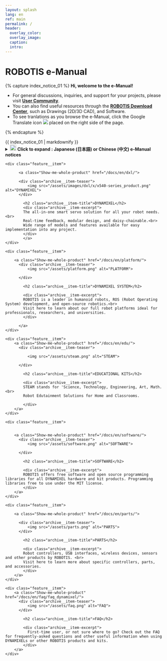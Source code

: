 ```yaml
---
layout: splash
lang: en
ref: main
permalink: /
header:
  overlay_color:
  overlay_image:
  caption:
  intro:
---
```


# ROBOTIS e-Manual

{% capture index_notice_01 %}
**Hi, welcome to the e-Manual!**
- For general discussions, inquiries, and support for your projects, please visit **[User Community]**.
- You can also find useful resources through the **[ROBOTIS Download Center]**, such as Drawings (2D/3D CAD), and Software.
- To see tranlations as you browse the e-Manual, click the Google Translate icon <img src="/assets/images/icon_google.png"> placed on the right side of the page.

[User Community]: https://community.robotis.us/
[robotis download center]: http://en.robotis.com/service/downloadcenter.php

{% endcapture %}

<div class="notice--success">{{ index_notice_01 | markdownify }}</div>

<details>
<summary><img src="/assets/images/icon_unfold.png" alt="Click Here" width="20" height="20">
<b>Click to expand : Japanese (日本語) or Chinese (中文) e-Manual notices</b>
</summary> 
<ul>
  <li> 日本語e-manualは現時点で編集されていません。 英語版ページをご参照下さい。</li>
  <li> 目前, 还没有中文版. 请使用提供的Google翻译器 <img src="/assets/images/icon_google.png">. </li>
  <li> 中文用户 (DREAM, STEM, MINI等产品) 请参考中文手册.</li>
  <li> <a href="/docs/en/popup/dream1-2_example_cn/" class="popup">DREAM Lv2 下载示例文件</a> </li>
  <li> <a href="/docs/en/popup/dream1-3_example_cn/" class="popup">DREAM Lv3 下载示例文件]</a> </li>
  <li> <a href="/docs/en/popup/dream1-4_example_cn/" class="popup">DREAM Lv4 下载示例文件</a> </li>
  <li> <a href="/docs/en/popup/mini_example_cn/" class="popup">MINI 下载</a> </li>
</ul>
</details>

<div class="feature__wrapper">

    <div class="feature__item">

          <a class="Show-me-whole-product" href="/docs/en/dxl/">

          <div class="archive__item-teaser">
              <img src="/assets/images/dxl/x/x540-series_product.png" alt="DYNAMIXEL">
          </div>

            <h2 class="archive__item-title">DYNAMIXEL</h2>
            <div class="archive__item-excerpt">
            The all-in-one smart servo solution for all your robot needs.<br>
            Real-time feedback, modular design, and daisy-chainable.<br>
            Wide range of models and features available for easy implementation into any project.
            </div>
            </a>
    </div>

    <div class="feature__item">

        <a class="Show-me-whole-product" href="/docs/en/platform/">
          <div class="archive__item-teaser">
              <img src="/assets/platform.png" alt="PLATFORM">

          </div>

            <h2 class="archive__item-title">DYNAMIXEL SYSTEM</h2>

            <div class="archive__item-excerpt">
            ROBOTIS is a leader in humanoid robots, ROS (Robot Operating System) development, and open-source robotics.<br>
            Visit here to learn about our full robot platforms ideal for professionals, researchers, and universities.
            </div>

          </a>
    </div>

    <div class="feature__item">
        <a class="Show-me-whole-product" href="/docs/en/edu/">
          <div class="archive__item-teaser">

              <img src="/assets/steam.png" alt="STEAM">

          </div>

            <h2 class="archive__item-title">EDUCATIONAL KITS</h2>

            <div class="archive__item-excerpt">
            STEAM stands for 'Science, Technology, Engineering, Art, Math.<br>
            Robot Edutainment Solutions for Home and Classrooms.

            </div>
        </a>
    </div>

    <div class="feature__item">


        <a class="Show-me-whole-product" href="/docs/en/software/">
          <div class="archive__item-teaser">
              <img src="/assets/software.png" alt="SOFTWARE">

          </div>

            <h2 class="archive__item-title">SOFTWARE</h2>

            <div class="archive__item-excerpt">
            ROBOTIS offers free software and open source programming libraries for all DYNAMIXEL hardware and kit products. Programming libraries free to use under the MIT license.
            </div>
        </a>
    </div>

    <div class="feature__item">

        <a class="Show-me-whole-product" href="/docs/en/parts/">

          <div class="archive__item-teaser">
              <img src="/assets/parts.png" alt="PARTS">
          </div>

            <h2 class="archive__item-title">PARTS</h2>

            <div class="archive__item-excerpt">
            Robot controllers, USB interfaces, wireless devices, sensors and other products by ROBOTIS. <br>
            Visit here to learn more about specific controllers, parts, and accessories.
            </div>
        </a>
    </div>

    <div class="feature__item">
        <a class="Show-me-whole-product" href="/docs/en/faq/faq_dynamixel/">
          <div class="archive__item-teaser">
              <img src="/assets/faq.png" alt="FAQ">
          </div>

            <h2 class="archive__item-title">FAQ</h2>

            <div class="archive__item-excerpt">
              First-time user, or not sure where to go? Check out the FAQ for frequently-asked questions and other useful information when using DYNAMIXELs or other ROBOTIS products and kits.
            </div>
        </a>
    </div>

</div>
